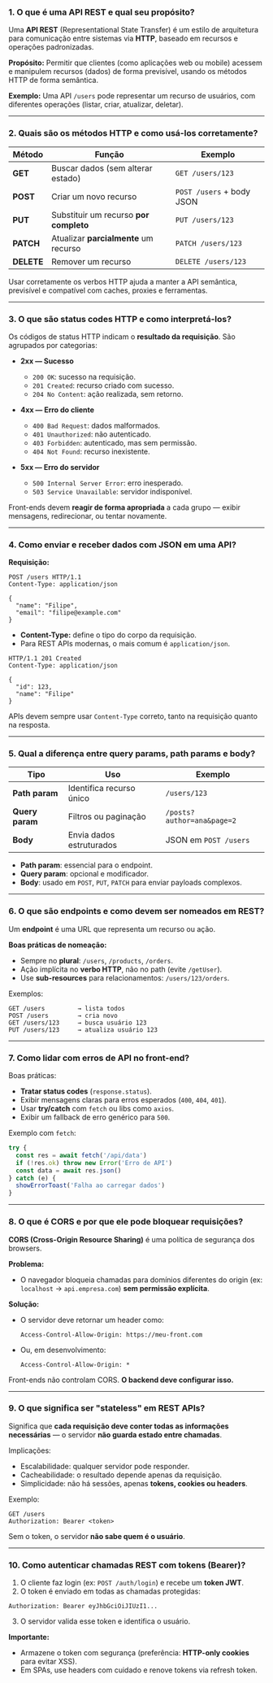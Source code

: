### 1. **O que é uma API REST e qual seu propósito?**

Uma **API REST** (Representational State Transfer) é um estilo de arquitetura para comunicação entre sistemas via **HTTP**, baseado em recursos e operações padronizadas.

**Propósito:**
Permitir que clientes (como aplicações web ou mobile) acessem e manipulem recursos (dados) de forma previsível, usando os métodos HTTP de forma semântica.

**Exemplo:**
Uma API `/users` pode representar um recurso de usuários, com diferentes operações (listar, criar, atualizar, deletar).

---

### 2. **Quais são os métodos HTTP e como usá-los corretamente?**

| Método     | Função                                 | Exemplo                   |
| ---------- | -------------------------------------- | ------------------------- |
| **GET**    | Buscar dados (sem alterar estado)      | `GET /users/123`          |
| **POST**   | Criar um novo recurso                  | `POST /users` + body JSON |
| **PUT**    | Substituir um recurso **por completo** | `PUT /users/123`          |
| **PATCH**  | Atualizar **parcialmente** um recurso  | `PATCH /users/123`        |
| **DELETE** | Remover um recurso                     | `DELETE /users/123`       |

Usar corretamente os verbos HTTP ajuda a manter a API semântica, previsível e compatível com caches, proxies e ferramentas.

---

### 3. **O que são status codes HTTP e como interpretá-los?**

Os códigos de status HTTP indicam o **resultado da requisição**. São agrupados por categorias:

* **2xx — Sucesso**

  * `200 OK`: sucesso na requisição.
  * `201 Created`: recurso criado com sucesso.
  * `204 No Content`: ação realizada, sem retorno.

* **4xx — Erro do cliente**

  * `400 Bad Request`: dados malformados.
  * `401 Unauthorized`: não autenticado.
  * `403 Forbidden`: autenticado, mas sem permissão.
  * `404 Not Found`: recurso inexistente.

* **5xx — Erro do servidor**

  * `500 Internal Server Error`: erro inesperado.
  * `503 Service Unavailable`: servidor indisponível.

Front-ends devem **reagir de forma apropriada** a cada grupo — exibir mensagens, redirecionar, ou tentar novamente.

---

### 4. **Como enviar e receber dados com JSON em uma API?**

**Requisição:**

```http
POST /users HTTP/1.1
Content-Type: application/json

{
  "name": "Filipe",
  "email": "filipe@example.com"
}
```

* **Content-Type:** define o tipo do corpo da requisição.
* Para REST APIs modernas, o mais comum é `application/json`.


```http
HTTP/1.1 201 Created
Content-Type: application/json

{
  "id": 123,
  "name": "Filipe"
}
```

APIs devem sempre usar `Content-Type` correto, tanto na requisição quanto na resposta.

---

### 5. **Qual a diferença entre query params, path params e body?**

| Tipo            | Uso                      | Exemplo                    |
| --------------- | ------------------------ | -------------------------- |
| **Path param**  | Identifica recurso único | `/users/123`               |
| **Query param** | Filtros ou paginação     | `/posts?author=ana&page=2` |
| **Body**        | Envia dados estruturados | JSON em `POST /users`      |

* **Path param**: essencial para o endpoint.
* **Query param**: opcional e modificador.
* **Body**: usado em `POST`, `PUT`, `PATCH` para enviar payloads complexos.

---

### 6. **O que são endpoints e como devem ser nomeados em REST?**

Um **endpoint** é uma URL que representa um recurso ou ação.

**Boas práticas de nomeação:**

* Sempre no **plural**: `/users`, `/products`, `/orders`.
* Ação implícita no **verbo HTTP**, não no path (evite `/getUser`).
* Use **sub-resources** para relacionamentos: `/users/123/orders`.

Exemplos:

```http
GET /users         → lista todos
POST /users        → cria novo
GET /users/123     → busca usuário 123
PUT /users/123     → atualiza usuário 123
```

---

### 7. **Como lidar com erros de API no front-end?**

Boas práticas:

* **Tratar status codes** (`response.status`).
* Exibir mensagens claras para erros esperados (`400`, `404`, `401`).
* Usar **try/catch** com `fetch` ou libs como `axios`.
* Exibir um fallback de erro genérico para `500`.

Exemplo com `fetch`:

```ts
try {
  const res = await fetch('/api/data')
  if (!res.ok) throw new Error('Erro de API')
  const data = await res.json()
} catch (e) {
  showErrorToast('Falha ao carregar dados')
}
```

---

### 8. **O que é CORS e por que ele pode bloquear requisições?**

**CORS (Cross-Origin Resource Sharing)** é uma política de segurança dos browsers.

**Problema:**

* O navegador bloqueia chamadas para domínios diferentes do origin (ex: `localhost` → `api.empresa.com`) **sem permissão explícita**.

**Solução:**

* O servidor deve retornar um header como:

  ```http
  Access-Control-Allow-Origin: https://meu-front.com
  ```
* Ou, em desenvolvimento:

  ```http
  Access-Control-Allow-Origin: *
  ```

Front-ends não controlam CORS. **O backend deve configurar isso.**

---

### 9. **O que significa ser "stateless" em REST APIs?**

Significa que **cada requisição deve conter todas as informações necessárias** — o servidor **não guarda estado entre chamadas**.

Implicações:

* Escalabilidade: qualquer servidor pode responder.
* Cacheabilidade: o resultado depende apenas da requisição.
* Simplicidade: não há sessões, apenas **tokens, cookies ou headers**.

Exemplo:

```http
GET /users
Authorization: Bearer <token>
```

Sem o token, o servidor **não sabe quem é o usuário**.

---

### 10. **Como autenticar chamadas REST com tokens (Bearer)?**

1. O cliente faz login (ex: `POST /auth/login`) e recebe um **token JWT**.
2. O token é enviado em todas as chamadas protegidas:

```http
Authorization: Bearer eyJhbGciOiJIUzI1...
```

3. O servidor valida esse token e identifica o usuário.

**Importante:**

* Armazene o token com segurança (preferência: **HTTP-only cookies** para evitar XSS).
* Em SPAs, use headers com cuidado e renove tokens via refresh token.
